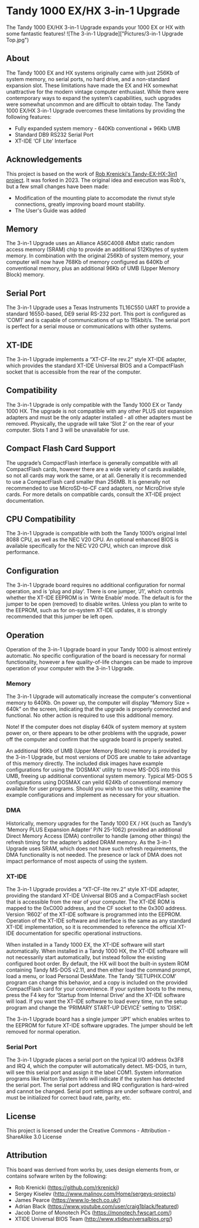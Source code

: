 # Tandy 1000 EX/HX 3-in-1 Upgrade
The Tandy 1000 EX/HX 3-in-1 Upgrade expands your 1000 EX or HX with some fantastic features!
![The 3-in-1 Upgrade]["Pictures/3-in-1 Upgrade Top.jpg")

## About
The Tandy 1000 EX and HX systems originally came with just 256Kb of system memory, no serial ports, no hard drive, and a non-standard expansion slot.  These limitations have made the EX and HX somewhat unattractive for the modern vintage computer enthusiast.  While there were contemporary ways to expand the system’s capabilities, such upgrades were somewhat uncommon and are difficult to obtain today.  The Tandy 1000 EX/HX 3-in-1 Upgrade overcomes these limitations by providing the following features:
* Fully expanded system memory - 640Kb conventional + 96Kb UMB 
* Standard DB9 RS232 Serial Port
* XT-IDE ‘CF Lite’ Interface

## Acknowledgements
This project is based on the work of [Rob Krenicki's Tandy-EX-HX-3in1 project](https://github.com/rkrenicki/Tandy-EX-HX-3in1).  It was forked in 2023. The original idea and execution was Rob's, but a few small changes have been made:
* Modification of the mounting plate to accomodate the rivnut style connections, greatly improving board mount stability.
* The User's Guide was added

## Memory
The 3-in-1 Upgrade uses an Alliance AS6C4008 4Mbit static random access memory (SRAM) chip to provide an additional 512Kbytes of system memory.  In combination with the original 256Kb of system memory, your computer will now have 768Kb of memory configured as 640Kb of conventional memory, plus an additional 96Kb of UMB (Upper Memory Block) memory.

## Serial Port
The 3-in-1 Upgrade uses a Texas Instruments TL16C550 UART to provide a standard 16550-based, DE9 serial RS-232 port.  This port is configured as ‘COM1’ and is capable of communications of up to 115kbit/s.  The serial port is perfect for a serial mouse or communications with other systems.

## XT-IDE
The 3-in-1 Upgrade implements a “XT-CF-lite rev.2” style XT-IDE adapter, which provides the standard XT-IDE Universal BIOS and a CompactFlash socket that is accessible from the rear of the computer.

## Compatibility
The 3-in-1 Upgrade is only compatible with the Tandy 1000 EX or Tandy 1000 HX.  The upgrade is not compatible with any other PLUS slot expansion adapters and must be the only adapter installed - all other adapters must be removed.  Physically, the upgrade will take ‘Slot 2’ on the rear of your computer.  Slots 1 and 3 will be unavailable for use.

## Compact Flash Card Support
The upgrade’s CompactFlash interface is generally compatible with all CompactFlash cards, however there are a wide variety of cards available, so not all cards may work the same, or at all.  Generally it is recommended to use a CompactFlash card smaller than 256MB.  It is generally not recommended to use MicroSD-to-CF card adapters, nor MicroDrive style cards.  For more details on compatible cards, consult the XT-IDE project documentation.

## CPU Compatibility
The 3-in-1 Upgrade is compatible with both the Tandy 1000’s original Intel 8088 CPU, as well as the NEC V20 CPU.  An optional enhanced BIOS is available specifically for the NEC V20 CPU, which can improve disk performance.

## Configuration
The 3-in-1 Upgrade board requires no additional configuration for normal operation, and is ‘plug and play’.  There is one jumper, ‘J1’, which controls whether the XT-IDE EEPROM is in ‘Write Enable’ mode.  The default is for the jumper to be open (removed) to disable writes.  Unless you plan to write to the EEPROM, such as for on-system XT-IDE updates, it is strongly recommended that this jumper be left open.

## Operation
Operation of the 3-in-1 Upgrade board in your Tandy 1000 is almost entirely automatic.  No specific configuration of the board is necessary for normal functionality, however a few quality-of-life changes can be made to improve  operation of your computer with the 3-in-1 Upgrade.

### Memory
The 3-in-1 Upgrade will automatically increase the computer's conventional memory to 640Kb.  On power up, the computer will display “Memory Size = 640k” on the screen, indicating that the upgrade is properly connected and functional.  No other action is required to use this additional memory.

Note! If the computer does not display 640k of system memory at system power on, or there appears to be other problems with the upgrade, power off the computer and confirm that the upgrade board is properly seated.

An additional 96Kb of UMB (Upper Memory Block) memory is provided by the 3-in-1 Upgrade, but most versions of DOS are unable to take advantage of this memory directly.  The included disk images have example configurations for using the ‘DOSMAX’ utility to move MS-DOS into this UMB, freeing up additional conventional system memory.  Typical MS-DOS 5 configurations using DOSMAX can yeild 624Kb of conventional memory available for user programs.  Should you wish to use this utility, examine the example configurations and implement as necessary for your situation.

### DMA
Historically, memory upgrades for the Tandy 1000 EX / HX (such as Tandy’s ‘Memory PLUS Expansion Adapter’ P/N 25-1062) provided an additional Direct Memory Access (DMA) controller to handle (among other things) the refresh timing for the adapter’s added DRAM memory.  As the 3-in-1 Upgrade uses SRAM, which does not have such refresh requirements, the DMA functionality is not needed.  The presence or lack of DMA does not impact performance of most aspects of using the system.

### XT-IDE
The 3-in-1 Upgrade provides a “XT-CF-lite rev.2” style XT-IDE adapter, providing the standard XT-IDE Universal BIOS and a CompactFlash socket that is accessible from the rear of your computer.  The XT-IDE ROM is mapped to the 0xC000 address, and the CF socket to the 0x300 address.  Version ‘R602’ of the XT-IDE software is programmed into the EEPROM.  Operation of the XT-IDE software and interface is the same as any standard XT-IDE implementation, so it is recommended to reference the official XT-IDE documentation for specific operational instructions.

When installed in a Tandy 1000 EX, the XT-IDE software will start automatically.  When installed in a Tandy 1000 HX, the XT-IDE software will not necessarily start automatically, but instead follow the existing configured boot order.  By default, the HX will boot the built-in system ROM containing Tandy MS-DOS v2.11, and then either load the command prompt, load a menu, or load Personal DeskMate.  The Tandy ‘SETUPHX.COM’ program can change this behavior, and a copy is included on the provided CompactFlash card for your convenience.  If your system boots to the menu, press the F4 key for ‘Startup from Internal Drive’ and the XT-IDE software will load.  If you want the XT-IDE software to load every time, run the setup program and change the ‘PRIMARY START-UP DEVICE’ setting to ‘DISK’.

The 3-in-1 Upgrade board has a single jumper ‘JP1’ which enables writes to the EEPROM for future XT-IDE software upgrades.  The jumper should be left removed for normal operation.

### Serial Port
The 3-in-1 Upgrade places a serial port on the typical I/O address 0x3F8 and IRQ 4, which the computer will automatically detect.  MS-DOS, in turn, will see this serial port and assign it the label COM1.  System information programs like Norton System Info will indicate if the system has detected the serial port.
The serial port address and IRQ configuration is hard-wired and cannot be changed.  Serial port settings are under software control, and must be initialized for correct baud rate, parity, etc. 

## License
This project is licensed under the Creative Commons - Attribution - ShareAlike 3.0 License

## Attribution
This board was derrived from works by, uses design elements from, or contains sofware writen by the following:
* Rob Krenicki (https://github.com/rkrenicki)
* Sergey Kiselev (http://www.malinov.com/Home/sergeys-projects)
* James Pearce (https://www.lo-tech.co.uk/)
* Adrian Black (https://www.youtube.com/user/craig1black/featured)
* Jacob Dorne of Monotech PCs (https://monotech.fwscart.com/)
* XTIDE Universal BIOS Team (http://www.xtideuniversalbios.org/)


